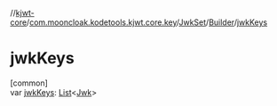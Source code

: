 //[kjwt-core](../../../../index.md)/[com.mooncloak.kodetools.kjwt.core.key](../../index.md)/[JwkSet](../index.md)/[Builder](index.md)/[jwkKeys](jwk-keys.md)

# jwkKeys

[common]\
var [jwkKeys](jwk-keys.md): [List](https://kotlinlang.org/api/latest/jvm/stdlib/kotlin.collections/-list/index.html)&lt;[Jwk](../../-jwk/index.md)&gt;
